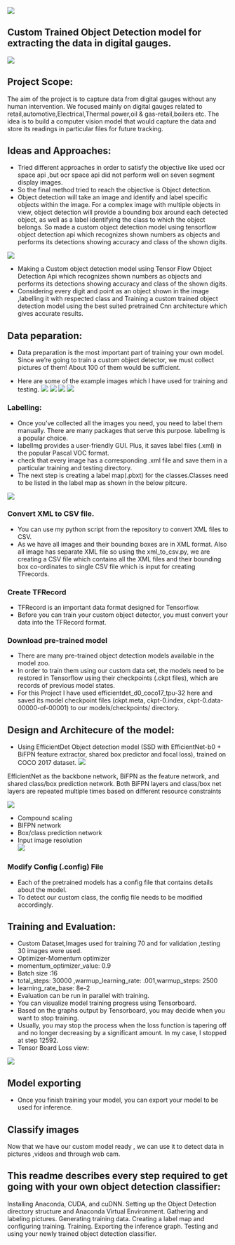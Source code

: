 
![ ](readme_images/abstract.jpeg)

## Custom Trained Object Detection model for extracting the data in digital gauges.

![ ](readme_images/sample_gif.gif)

## Project Scope:
The aim of the project is  to capture data from digital gauges without any  human intervention. We focused mainly on digital gauges related to retail,automotive,Electrical,Thermal power,oil & gas-retail,boilers etc. The idea is to build a computer vision model that would capture the data and store its readings in particular files for future tracking.


## Ideas and Approaches:
* Tried different approaches in order to satisfy the objective like used ocr space api ,but ocr space api did not perform well on seven segment display images.
* So the final method tried to reach the objective is Object detection.
* Object detection will take an image and identify and label specific objects within the image. For a complex image with multiple objects in view, object detection will provide a bounding box around each detected object, as well as a label identifying the class to which the object belongs. So made a custom object detection model using tensorflow object detection api which recognizes shown numbers as objects and performs its detections showing accuracy and class of the shown digits.

![ ](readme_images/detected_image_b.png)
* Making a Custom object detection model using Tensor Flow Object Detection Api which recognizes shown numbers as objects and performs its detections showing accuracy and class of the shown digits.
* Considering every digit and point as an object shown in the image ,labelling it with respected class and Training a custom trained object detection model using the best suited pretrained Cnn architecture which gives accurate results.

## Data peparation:
* Data preparation is the most important part of training your own model. Since we’re going to train a custom object detector, we must collect pictures of them! About 100 of them would be sufficient.

* Here are some of the example images which I have used for training and testing.
![ ](readme_images/seven_segment_image_1.jpeg)
![ ](readme_images/seven_segment_image.jpeg)
![ ](readme_images/seven_segment_image_2.jpeg)
![ ](readme_images/seven_segment_image_4.jpeg)

### Labelling:
* Once you’ve collected all the images you need, you need to label them manually. There are many packages that serve this purpose. labelImg is a popular choice.
* labelImg provides a user-friendly GUI. Plus, it saves label files (.xml) in the popular Pascal VOC format.
* check that every image has a corresponding .xml file and save them in a particular training and testing directory.
* The next step is creating a label map(.pbxt) for the classes.Classes need to be listed in the label map as shown in the below pitcure.

![ ](readme_images/Capture.PNG)











### Convert XML to CSV file.
* You can use my python script from the repository to convert XML files to CSV. 
* As we have all images and their bounding boxes are in XML format. Also all image has separate XML file so using the xml_to_csv.py, we are creating a CSV file which contains all the XML files and their bounding box co-ordinates to single CSV file which is input for creating TFrecords.

### Create TFRecord
* TFRecord is an important data format designed for Tensorflow.
* Before you can train your custom object detector, you must convert your data into the TFRecord format.

###  Download pre-trained model
* There are many pre-trained object detection models available in the model zoo. 
* In order to train them using our custom data set, the models need to be restored in Tensorflow using their checkpoints (.ckpt files), which are records of previous model states.
* For this Project I have used efficientdet_d0_coco17_tpu-32 here and saved its model checkpoint files (ckpt.meta, ckpt-0.index, ckpt-0.data-00000-of-00001) to our models/checkpoints/ directory.
## Design and Architecure of the model:
* Using EfficientDet Object detection model (SSD with EfficientNet-b0 + BiFPN feature extractor, shared box predictor and focal loss), trained on COCO 2017 dataset.
![ ](readme_images/Architecture.png)






EfficientNet as the backbone network, BiFPN as the feature network, and shared class/box prediction network. Both BiFPN layers and class/box net layers are repeated multiple times based on different resource constraints




![ ](readme_images/architecture_2.png)
* Compound scaling
* BIFPN network 
* Box/class prediction network
* Input image resolution  
![ ](readme_images/input_image_!.png)


### Modify Config (.config) File
* Each of the pretrained models has a config file that contains details about the model. 
* To detect our custom class, the config file needs to be modified accordingly.



## Training and Evaluation:
* Custom Dataset,Images used for training 70 and for validation ,testing 30 images were used.
* Optimizer-Momentum optimizer
* momentum_optimizer_value: 0.9
* Batch size :16
* total_steps: 30000 ,warmup_learning_rate: .001,warmup_steps: 2500
* learning_rate_base: 8e-2
* Evaluation can be run in parallel with training. 
* You can visualize model training progress using Tensorboard.
* Based on the graphs output by Tensorboard, you may decide when you want to stop training. 
* Usually, you may stop the process when the loss function is tapering off and no longer 
  decreasing by a significant amount. In my case, I stopped at step 12592.
*  Tensor Board Loss view:

![ ](readme_images/Capture_2.PNG) 



 
                                                            
## Model exporting
* Once you finish training your model, you can export your model to be used for inference.



## Classify images
Now that we have our custom model ready , we can use it to detect data  in pictures ,videos and through web cam.

## This readme describes every step required to get going with your own object detection classifier:


Installing Anaconda, CUDA, and cuDNN.
Setting up the Object Detection directory structure and Anaconda Virtual Environment.
Gathering and labeling pictures.
Generating training data.
Creating a label map and configuring training.
Training.
Exporting the inference graph.
Testing and using your newly trained object detection classifier.


 
